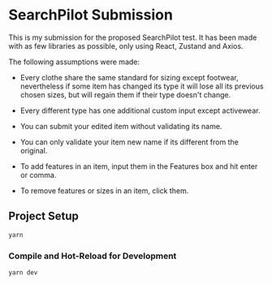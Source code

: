 # SearchPilot Submission

This is my submission for the proposed SearchPilot test. It has been made with as few libraries as possible, only using React, Zustand and Axios.

The following assumptions were made:

- Every clothe share the same standard for sizing except footwear, nevertheless if some item has changed its type it will lose all its previous chosen sizes, but will regain them if their type doesn't change.

- Every different type has one additional custom input except activewear.

- You can submit your edited item without validating its name.

- You can only validate your item new name if its different from the original.

- To add features in an item, input them in the Features box and hit enter or comma.

- To remove features or sizes in an item, click them.

## Project Setup

```sh
yarn
```

### Compile and Hot-Reload for Development

```sh
yarn dev
```
